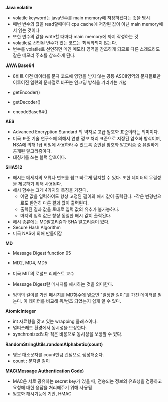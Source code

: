 __Java volatile__

- volatile keyword는 java변수를 main memory에 저장하겠다는 것을 명시 
- 매번 변수의 값을 read할때마다 cpu cache에 저장된 값이 아닌 main memory에서 읽는 것이다
- 또한 변수의 값을 write할 때마다 main memory에 까지 작성하는 것
- volatile로 선언된 변수가 있는 코드는 최적화되지 않는다.
- 변수를 volatile로 선언하면 메인 메모리 영역을 참조하게 되므로 다른 스레드라도 같은 메모리 주소를 참조하게 된다. 

__JAVA Base64__

- 8비트 이전 데이터를 문자 코드에 영향을 받지 않는 공통 ASCII영역의 문자들로만 이루어진 일련의 문자열로 바꾸는 인코딩 방식을 기리키는 개념 

- getEncoder()
- getDecoder()
- encodeBase64()


__AES__

- Advanced Encryption Standard 의 약자로 고급 암호화 표준이라는 의미이다. 
- 미국 표준 기술 연구소에 의해서 연방 정보 처리 표준으로 지정된 암호화 방식이며, NSA에 의해 1급 비밀에 사용하라 수 있도록 승인된 암호화 알고리즘 중 유일하게 공개된 알고리즘이다. 
- 대칭키를 쓰는 블럭 암호이다.


__SHA512__

- 해시는 메세지의 오류나 변조를 쉽고 빠르게 탐지할 수 있다. 또한 데이터의 무결성을 제공하기 위해 사용된다. 
- 해시 함수는 크게 4가지의 특징을 가진다. 
    - 어떤 값을 입력하여도 항상 고정된 길이의 해시 값이 출력된다. 
    -작은 변경만으로도 완전히 다른 결과 값이 출력된다.
    - 출력된 결과 값을 토대로 입력 값의 유추가 불가능하다.
    - 마지막 입력 값은 항상 동일한 해시 값이 출력된다.
- 해시 종류에는 MD알고리즘과 SHA 알고리즘이 있다. 
- Secure Hash Algorithm
- 미국 NAS에 의해 만들어잠

__MD__

- Message Digest function 95
- MD2, MD4, MD5
- 미국 MIT의 로널드 리베스트 교수 

- Message Digest란 메시지를 해시하는 것을 의미한다. 
- 임의의 길이를 가진 메시지를 MD함수에 넣으면 "일정한 길이"를 가진 데이터를 얻는다. 이 데이터를 비교해 위/변조 되었는지 쉽게 알 수 있다. 

__AtomicInteger__

- int 자료형을 갖고 있는 wrapping 클래스이다. 
- 멀티쓰레드 환경에서 동시성을 보장한다. 
- synchronized보다 적은 비용으로 동시성을 보장할 수 있다. 


__RandomStringUtils.randomAlphabetic(count)__

- 영문 대소문자를 count만큼 랜덤으로 생성해준다.
- count : 문자열 길이 

__MAC(Message Authentication Code)__

- MAC은 서로 공유하는 secret key가 있을 때, 전송되는 정보의 유효성을 검증하고 요청에 대한 응답을 처리해주기 위해 사용됨 
- 암호화 해시기능에 기반, HMAC